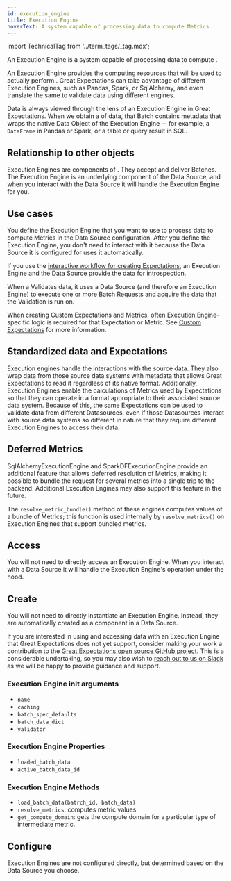 ```yaml
---
id: execution_engine
title: Execution Engine
hoverText: A system capable of processing data to compute Metrics
---
```


import TechnicalTag from '../term_tags/_tag.mdx';

An Execution Engine is a system capable of processing data to compute <TechnicalTag relative="../" tag="metric" text="Metrics" />.

An Execution Engine provides the computing resources that will be used to actually perform <TechnicalTag relative="../" tag="validation" text="Validation" />. Great Expectations can take advantage of different Execution Engines, such as Pandas, Spark, or SqlAlchemy, and even translate the same <TechnicalTag relative="../" tag="expectation" text="Expectations" /> to validate data using different engines.

Data is always viewed through the lens of an Execution Engine in Great Expectations. When we obtain a <TechnicalTag relative="../" tag="batch" text="Batch" /> of data, that Batch contains metadata that wraps the native Data Object of the Execution Engine -- for example, a `DataFrame` in Pandas or Spark, or a table or query result in SQL.

## Relationship to other objects

Execution Engines are components of <TechnicalTag relative="../" tag="datasource" text="Datasources" />.  They accept <TechnicalTag relative="../" tag="batch_request" text="Batch Requests" /> and deliver Batches.  The Execution Engine is an underlying component of the Data Source, and when you interact with the Data Source it will handle the Execution Engine for you.

## Use cases

You define the Execution Engine that you want to use to process data to compute Metrics in the Data Source configuration.  After you define the Execution Engine, you don't need to interact with it because the Data Source it is configured for uses it automatically.

If you use the [interactive workflow for creating Expectations](../guides/expectations/how_to_create_and_edit_expectations_with_instant_feedback_from_a_sample_batch_of_data.md), an Execution Engine and the Data Source provide the data for introspection.

When a <TechnicalTag relative="../" tag="checkpoint" text="Checkpoint" /> Validates data, it uses a Data Source (and therefore an Execution Engine) to execute one or more Batch Requests and acquire the data that the Validation is run on.

When creating Custom Expectations and Metrics, often Execution Engine-specific logic is required for that Expectation or Metric. See [Custom Expectations](../guides/expectations/custom_expectations_lp.md) for more information.

## Standardized data and Expectations

Execution engines handle the interactions with the source data.  They also wrap data from those source data systems with metadata that allows Great Expectations to read it regardless of its native format. Additionally, Execution Engines enable the calculations of Metrics used by Expectations so that they can operate in a format appropriate to their associated source data system.  Because of this, the same Expectations can be used to validate data from different Datasources, even if those Datasources interact with source data systems so different in nature that they require different Execution Engines to access their data. 

## Deferred Metrics

SqlAlchemyExecutionEngine and SparkDFExecutionEngine provide an additional feature that allows deferred resolution of Metrics, making it possible to bundle the request for several metrics into a single trip to the backend. Additional Execution Engines may also support this feature in the future.

The `resolve_metric_bundle()` method of these engines computes values of a bundle of Metrics; this function is used internally by `resolve_metrics()` on Execution Engines that support bundled metrics.

## Access

You will not need to directly access an Execution Engine. When you interact with a Data Source it will handle the Execution Engine's operation under the hood.

## Create

You will not need to directly instantiate an Execution Engine.  Instead, they are automatically created as a component in a Data Source.

If you are interested in using and accessing data with an Execution Engine that Great Expectations does not yet support, consider making your work a contribution to the [Great Expectations open source GitHub project](https://github.com/great-expectations/great_expectations).  This is a considerable undertaking, so you may also wish to [reach out to us on Slack](https://greatexpectations.io/slack) as we will be happy to provide guidance and support.

### Execution Engine init arguments

- `name`
- `caching`
- `batch_spec_defaults`
- `batch_data_dict`
- `validator`

### Execution Engine Properties

- `loaded_batch_data`
- `active_batch_data_id`

### Execution Engine Methods

- `load_batch_data(batrch_id, batch_data)`
- `resolve_metrics`: computes metric values
- `get_compute_domain`: gets the compute domain for a particular type of intermediate metric.

## Configure

Execution Engines are not configured directly, but determined based on the Data Source you choose.
